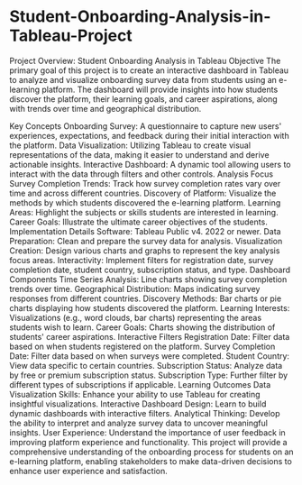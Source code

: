 # Student-Onboarding-Analysis-in-Tableau-Project
Project Overview: Student Onboarding Analysis in Tableau
Objective
The primary goal of this project is to create an interactive dashboard in Tableau to analyze and visualize onboarding survey data from students using an e-learning platform. The dashboard will provide insights into how students discover the platform, their learning goals, and career aspirations, along with trends over time and geographical distribution.

Key Concepts
Onboarding Survey: A questionnaire to capture new users' experiences, expectations, and feedback during their initial interaction with the platform.
Data Visualization: Utilizing Tableau to create visual representations of the data, making it easier to understand and derive actionable insights.
Interactive Dashboard: A dynamic tool allowing users to interact with the data through filters and other controls.
Analysis Focus
Survey Completion Trends: Track how survey completion rates vary over time and across different countries.
Discovery of Platform: Visualize the methods by which students discovered the e-learning platform.
Learning Areas: Highlight the subjects or skills students are interested in learning.
Career Goals: Illustrate the ultimate career objectives of the students.
Implementation Details
Software: Tableau Public v4. 2022 or newer.
Data Preparation: Clean and prepare the survey data for analysis.
Visualization Creation: Design various charts and graphs to represent the key analysis focus areas.
Interactivity: Implement filters for registration date, survey completion date, student country, subscription status, and type.
Dashboard Components
Time Series Analysis: Line charts showing survey completion trends over time.
Geographical Distribution: Maps indicating survey responses from different countries.
Discovery Methods: Bar charts or pie charts displaying how students discovered the platform.
Learning Interests: Visualizations (e.g., word clouds, bar charts) representing the areas students wish to learn.
Career Goals: Charts showing the distribution of students' career aspirations.
Interactive Filters
Registration Date: Filter data based on when students registered on the platform.
Survey Completion Date: Filter data based on when surveys were completed.
Student Country: View data specific to certain countries.
Subscription Status: Analyze data by free or premium subscription status.
Subscription Type: Further filter by different types of subscriptions if applicable.
Learning Outcomes
Data Visualization Skills: Enhance your ability to use Tableau for creating insightful visualizations.
Interactive Dashboard Design: Learn to build dynamic dashboards with interactive filters.
Analytical Thinking: Develop the ability to interpret and analyze survey data to uncover meaningful insights.
User Experience: Understand the importance of user feedback in improving platform experience and functionality.
This project will provide a comprehensive understanding of the onboarding process for students on an e-learning platform, enabling stakeholders to make data-driven decisions to enhance user experience and satisfaction.
